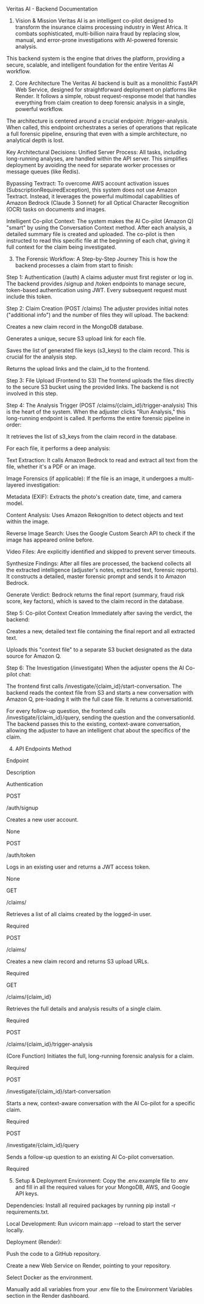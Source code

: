 Veritas AI - Backend Documentation
1. Vision & Mission
Veritas AI is an intelligent co-pilot designed to transform the insurance claims processing industry in West Africa. It combats sophisticated, multi-billion naira fraud by replacing slow, manual, and error-prone investigations with AI-powered forensic analysis.

This backend system is the engine that drives the platform, providing a secure, scalable, and intelligent foundation for the entire Veritas AI workflow.

2. Core Architecture
The Veritas AI backend is built as a monolithic FastAPI Web Service, designed for straightforward deployment on platforms like Render. It follows a simple, robust request-response model that handles everything from claim creation to deep forensic analysis in a single, powerful workflow.

The architecture is centered around a crucial endpoint: /trigger-analysis. When called, this endpoint orchestrates a series of operations that replicate a full forensic pipeline, ensuring that even with a simple architecture, no analytical depth is lost.

Key Architectural Decisions:
Unified Server Process: All tasks, including long-running analyses, are handled within the API server. This simplifies deployment by avoiding the need for separate worker processes or message queues (like Redis).

Bypassing Textract: To overcome AWS account activation issues (SubscriptionRequiredException), this system does not use Amazon Textract. Instead, it leverages the powerful multimodal capabilities of Amazon Bedrock (Claude 3 Sonnet) for all Optical Character Recognition (OCR) tasks on documents and images.

Intelligent Co-pilot Context: The system makes the AI Co-pilot (Amazon Q) "smart" by using the Conversation Context method. After each analysis, a detailed summary file is created and uploaded. The co-pilot is then instructed to read this specific file at the beginning of each chat, giving it full context for the claim being investigated.

3. The Forensic Workflow: A Step-by-Step Journey
This is how the backend processes a claim from start to finish:

Step 1: Authentication (/auth)
A claims adjuster must first register or log in. The backend provides /signup and /token endpoints to manage secure, token-based authentication using JWT. Every subsequent request must include this token.

Step 2: Claim Creation (POST /claims)
The adjuster provides initial notes ("additional info") and the number of files they will upload. The backend:

Creates a new claim record in the MongoDB database.

Generates a unique, secure S3 upload link for each file.

Saves the list of generated file keys (s3_keys) to the claim record. This is crucial for the analysis step.

Returns the upload links and the claim_id to the frontend.

Step 3: File Upload (Frontend to S3)
The frontend uploads the files directly to the secure S3 bucket using the provided links. The backend is not involved in this step.

Step 4: The Analysis Trigger (POST /claims/{claim_id}/trigger-analysis)
This is the heart of the system. When the adjuster clicks "Run Analysis," this long-running endpoint is called. It performs the entire forensic pipeline in order:

It retrieves the list of s3_keys from the claim record in the database.

For each file, it performs a deep analysis:

Text Extraction: It calls Amazon Bedrock to read and extract all text from the file, whether it's a PDF or an image.

Image Forensics (if applicable): If the file is an image, it undergoes a multi-layered investigation:

Metadata (EXIF): Extracts the photo's creation date, time, and camera model.

Content Analysis: Uses Amazon Rekognition to detect objects and text within the image.

Reverse Image Search: Uses the Google Custom Search API to check if the image has appeared online before.

Video Files: Are explicitly identified and skipped to prevent server timeouts.

Synthesize Findings: After all files are processed, the backend collects all the extracted intelligence (adjuster's notes, extracted text, forensic reports). It constructs a detailed, master forensic prompt and sends it to Amazon Bedrock.

Generate Verdict: Bedrock returns the final report (summary, fraud risk score, key factors), which is saved to the claim record in the database.

Step 5: Co-pilot Context Creation
Immediately after saving the verdict, the backend:

Creates a new, detailed text file containing the final report and all extracted text.

Uploads this "context file" to a separate S3 bucket designated as the data source for Amazon Q.

Step 6: The Investigation (/investigate)
When the adjuster opens the AI Co-pilot chat:

The frontend first calls /investigate/{claim_id}/start-conversation. The backend reads the context file from S3 and starts a new conversation with Amazon Q, pre-loading it with the full case file. It returns a conversationId.

For every follow-up question, the frontend calls /investigate/{claim_id}/query, sending the question and the conversationId. The backend passes this to the existing, context-aware conversation, allowing the adjuster to have an intelligent chat about the specifics of the claim.

4. API Endpoints
Method

Endpoint

Description

Authentication

POST

/auth/signup

Creates a new user account.

None

POST

/auth/token

Logs in an existing user and returns a JWT access token.

None

GET

/claims/

Retrieves a list of all claims created by the logged-in user.

Required

POST

/claims/

Creates a new claim record and returns S3 upload URLs.

Required

GET

/claims/{claim_id}

Retrieves the full details and analysis results of a single claim.

Required

POST

/claims/{claim_id}/trigger-analysis

(Core Function) Initiates the full, long-running forensic analysis for a claim.

Required

POST

/investigate/{claim_id}/start-conversation

Starts a new, context-aware conversation with the AI Co-pilot for a specific claim.

Required

POST

/investigate/{claim_id}/query

Sends a follow-up question to an existing AI Co-pilot conversation.

Required

5. Setup & Deployment
Environment: Copy the .env.example file to .env and fill in all the required values for your MongoDB, AWS, and Google API keys.

Dependencies: Install all required packages by running pip install -r requirements.txt.

Local Development: Run uvicorn main:app --reload to start the server locally.

Deployment (Render):

Push the code to a GitHub repository.

Create a new Web Service on Render, pointing to your repository.

Select Docker as the environment.

Manually add all variables from your .env file to the Environment Variables section in the Render dashboard.